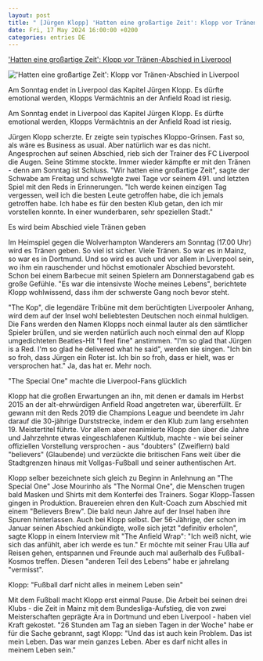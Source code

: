 ```yaml
---
layout: post
title: " [Jürgen Klopp] 'Hatten eine großartige Zeit': Klopp vor Tränen-Abschied in Liverpool"
date: Fri, 17 May 2024 16:00:00 +0200
categories: entries DE
---
```

['Hatten eine großartige Zeit': Klopp vor Tränen-Abschied in Liverpool](https://www.swr.de/sport/fussball/juergen-klopp-abschied-liverpool-100.html)

!['Hatten eine großartige Zeit': Klopp vor Tränen-Abschied in Liverpool](https://www.swr.de/sport/fussball/1715956882617%2Cjuergen-klopp-132~_v-16x9@2dL_-6c42aff4e68b43c7868c3240d3ebfa29867457da.jpg)

Am Sonntag endet in Liverpool das Kapitel Jürgen Klopp. Es dürfte emotional werden, Klopps Vermächtnis an der Anfield Road ist riesig.

Am Sonntag endet in Liverpool das Kapitel Jürgen Klopp. Es dürfte emotional werden, Klopps Vermächtnis an der Anfield Road ist riesig.

Jürgen Klopp scherzte. Er zeigte sein typisches Kloppo-Grinsen. Fast so, als wäre es Business as usual. Aber natürlich war es das nicht. Angesprochen auf seinen Abschied, rieb sich der Trainer des FC Liverpool die Augen. Seine Stimme stockte. Immer wieder kämpfte er mit den Tränen - denn am Sonntag ist Schluss. "Wir hatten eine großartige Zeit", sagte der Schwabe am Freitag und schwelgte zwei Tage vor seinem 491. und letzten Spiel mit den Reds in Erinnerungen. "Ich werde keinen einzigen Tag vergessen, weil ich die besten Leute getroffen habe, die ich jemals getroffen habe. Ich habe es für den besten Klub getan, den ich mir vorstellen konnte. In einer wunderbaren, sehr speziellen Stadt."

Es wird beim Abschied viele Tränen geben

Im Heimspiel gegen die Wolverhampton Wanderers am Sonntag (17.00 Uhr) wird es Tränen geben. So viel ist sicher. Viele Tränen. So war es in Mainz, so war es in Dortmund. Und so wird es auch und vor allem in Liverpool sein, wo ihm ein rauschender und höchst emotionaler Abschied bevorsteht. Schon bei einem Barbecue mit seinen Spielern am Donnerstagabend gab es große Gefühle. "Es war die intensivste Woche meines Lebens", berichtete Klopp wohlwissend, dass ihm der schwerste Gang noch bevor steht.

"The Kop", die legendäre Tribüne mit dem berüchtigten Liverpooler Anhang, wird dem auf der Insel wohl beliebtesten Deutschen noch einmal huldigen. Die Fans werden den Namen Klopps noch einmal lauter als den sämtlicher Spieler brüllen, und sie werden natürlich auch noch einmal den auf Klopp umgedichteten Beatles-Hit "I feel fine" anstimmen. "I'm so glad that Jürgen is a Red. I'm so glad he delivered what he said", werden sie singen. "Ich bin so froh, dass Jürgen ein Roter ist. Ich bin so froh, dass er hielt, was er versprochen hat." Ja, das hat er. Mehr noch.

"The Special One" machte die Liverpool-Fans glücklich

Klopp hat die großen Erwartungen an ihn, mit denen er damals im Herbst 2015 an der alt-ehrwürdigen Anfield Road angetreten war, übererfüllt. Er gewann mit den Reds 2019 die Champions League und beendete im Jahr darauf die 30-jährige Durststrecke, indem er den Klub zum lang ersehnten 19. Meistertitel führte. Vor allem aber reanimierte Klopp den über die Jahre und Jahrzehnte etwas eingeschlafenen Kultklub, machte - wie bei seiner offiziellen Vorstellung versprochen - aus "doubters" (Zweiflern) bald "believers" (Glaubende) und verzückte die britischen Fans weit über die Stadtgrenzen hinaus mit Vollgas-Fußball und seiner authentischen Art.

Klopp selber bezeichnete sich gleich zu Beginn in Anlehnung an "The Special One" Jose Mourinho als "The Normal One", die Menschen trugen bald Masken und Shirts mit dem Konterfei des Trainers. Sogar Klopp-Tassen gingen in Produktion. Brauereien ehren den Kult-Coach zum Abschied mit einem "Believers Brew". Die bald neun Jahre auf der Insel haben ihre Spuren hinterlassen. Auch bei Klopp selbst. Der 56-Jährige, der schon im Januar seinen Abschied ankündigte, wolle sich jetzt "definitiv erholen", sagte Klopp in einem Interview mit "The Anfield Wrap": "Ich weiß nicht, wie sich das anfühlt, aber ich werde es tun." Er möchte mit seiner Frau Ulla auf Reisen gehen, entspannen und Freunde auch mal außerhalb des Fußball-Kosmos treffen. Diesen "anderen Teil des Lebens" habe er jahrelang "vermisst".

Klopp: "Fußball darf nicht alles in meinem Leben sein"

Mit dem Fußball macht Klopp erst einmal Pause. Die Arbeit bei seinen drei Klubs - die Zeit in Mainz mit dem Bundesliga-Aufstieg, die von zwei Meisterschaften geprägte Ära in Dortmund und eben Liverpool - haben viel Kraft gekostet. "26 Stunden am Tag an sieben Tagen in der Woche" habe er für die Sache gebrannt, sagt Klopp: "Und das ist auch kein Problem. Das ist mein Leben. Das war mein ganzes Leben. Aber es darf nicht alles in meinem Leben sein."

